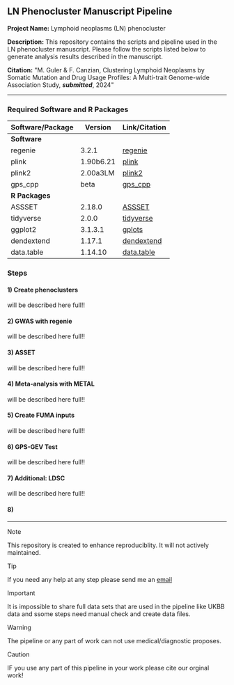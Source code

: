 LN Phenocluster Manuscript Pipeline
-----------------------------

**Project Name:** Lymphoid neoplasms (LN) phenocluster

**Description:** This repository contains the scripts and pipeline used in the LN phenocluster manuscript. Please follow the scripts listed below to generate analysis results described in the manuscript.

**Citation:** "M. Guler & F. Canzian, Clustering Lymphoid Neoplasms by Somatic Mutation and Drug Usage Profiles: A Multi-trait Genome-wide Association Study, ***submitted***, 2024"

* * * * *

### Required Software and R Packages

| **Software/Package** | **Version** | **Link/Citation** |
| --- | --- | --- |
| **Software** |  |  |
| regenie | 3.2.1 | [regenie](https://github.com/rgcgithub/regenie) |
| plink | 1.90b6.21 | [plink](https://www.cog-genomics.org/plink/) |
| plink2 | 2.00a3LM | [plink2](https://www.cog-genomics.org/plink/2.0/) |
| gps_cpp | beta | [gps_cpp](https://github.com/twillis209/gps_cpp/tree/remove_po_dependency) |
| **R Packages** |  |  |
| ASSSET | 2.18.0 | [ASSSET](https://bioconductor.org/packages/release/bioc/html/ASSET.html) |
| tidyverse | 2.0.0 | [tidyverse](https://www.tidyverse.org/) |
| ggplot2 | 3.1.3.1 | [gplots](https://github.com/talgalili/gplots) |
| dendextend | 1.17.1 | [dendextend](https://academic.oup.com/bioinformatics/article/31/22/3718/240978) |
| data.table | 1.14.10 | [data.table](https://github.com/Rdatatable/data.table) |

### Steps

#### 1) Create phenoclusters

  will be described here full!!

#### 2) GWAS with regenie

  will be described here full!!

#### 3) ASSET

  will be described here full!!

#### 4) Meta-analysis with METAL

  will be described here full!!

#### 5) Create FUMA inputs

  will be described here full!!

#### 6) GPS-GEV Test

  will be described here full!!

#### 7) Additional: LDSC

  will be described here full!!

#### 8) 

* * * * *

> [!NOTE]
> This repository is created to enhance reproduciblity. It will not actively maintained.

> [!TIP]
> If you need any help at any step please send me an [email](murat.guler@dkfz.de)

> [!IMPORTANT]
> It is impossible to share full data sets that are used in the pipeline like UKBB data and ssome steps need manual check and create data files.

> [!WARNING]
> The pipeline or any part of work can not use medical/diagnostic proposes.

> [!CAUTION]
> IF you use any part of this pipeline in your work please cite our orginal work!
